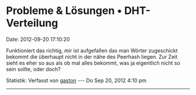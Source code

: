 Probleme & Lösungen • DHT-Verteilung
====================================

Date: 2012-09-20 17:10:20

Funktioniert das richtig, mir ist aufgefallen das man Wörter zugeschickt
bekommt die überhaupt nicht in der nähe des Peerhash liegen. Zur Zeit
sieht es eher so aus als ob mal alles bekommt, was ja eigentlich nicht
so sein sollte, oder doch?

Statistik: Verfasst von
[gaston](http://forum.yacy-websuche.de/memberlist.php?mode=viewprofile&u=918)
--- Do Sep 20, 2012 4:10 pm

------------------------------------------------------------------------
